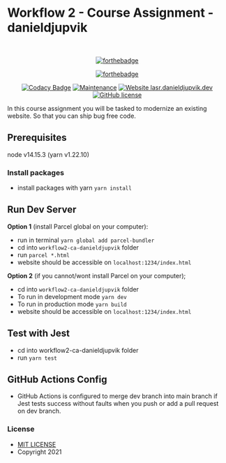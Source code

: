 # Workflow 2 - Course Assignment - danieldjupvik

<div align="center">
<br />

[![forthebadge](https://forthebadge.com/images/badges/made-with-typescript.svg)](https://lasr.danieldjupvik.dev/)
<br />

[![forthebadge](https://forthebadge.com/images/badges/built-with-love.svg)](https://lasr.danieldjupvik.dev/)
<br />

[![Codacy Badge](https://api.codacy.com/project/badge/Grade/5b677e607def4466b8084eb76be4f0d7)](https://google.no) [![Maintenance](https://img.shields.io/badge/Maintained%3F-yes-green.svg)](https://github.com/InternationalAdvice0/workflow2-ca-danieldjupvik/network/dependencies) [![Website lasr.danieldjupvik.dev](https://img.shields.io/website-up-down-green-red/http/shields.io.svg)](https://lasr.danieldjupvik.dev) [![GitHub license](https://img.shields.io/badge/license-MIT-blue.svg?style=flat-square)](https://github.com/InternationalAdvice0/workflow2-ca-danieldjupvik/blob/dev/LICENSE)

</div>

In this course assignment you will be tasked to modernize an existing website. So that you can ship bug free code.

## Prerequisites

node v14.15.3 (yarn v1.22.10)

### Install packages

- install packages with yarn `yarn install`

## Run Dev Server

**Option 1** (install Parcel global on your computer):

- run in terminal `yarn global add parcel-bundler`
- cd into `workflow2-ca-danieldjupvik` folder
- run `parcel *.html`
- website should be accessible on `localhost:1234/index.html`

**Option 2** (if you cannot/wont install Parcel on your computer);

- cd into `workflow2-ca-danieldjupvik` folder
- To run in development mode `yarn dev`
- To run in production mode `yarn build`
- website should be accessible on `localhost:1234/index.html`

## Test with Jest

- cd into workflow2-ca-danieldjupvik folder
- run `yarn test`

## GitHub Actions Config

- GitHub Actions is configured to merge dev branch into main branch if Jest tests success without faults when you push or add a pull request on dev branch.

### License

- [MIT LICENSE](https://opensource.org/licenses/MIT)
- Copyright 2021
